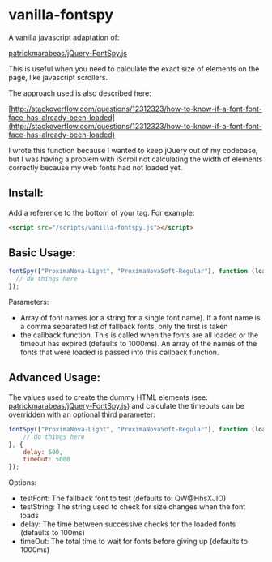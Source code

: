 # vanilla-fontspy

A vanilla javascript adaptation of:

[patrickmarabeas/jQuery-FontSpy.js](https://github.com/patrickmarabeas/jQuery-FontSpy.js)

This is useful when you need to calculate the exact size of elements on the page, like javascript scrollers.

The approach used is also described here:

[http://stackoverflow.com/questions/12312323/how-to-know-if-a-font-font-face-has-already-been-loaded](http://stackoverflow.com/questions/12312323/how-to-know-if-a-font-font-face-has-already-been-loaded)

I wrote this function because I wanted to keep jQuery out of my codebase, but I was having a problem with iScroll not calculating the width of elements correctly because my web fonts had not loaded yet.

## Install:
Add a reference to the bottom of your <body> tag. For example:

```html
<script src="/scripts/vanilla-fontspy.js"></script>
```

## Basic Usage:
```javascript
fontSpy(["ProximaNova-Light", "ProximaNovaSoft-Regular"], function (loadedFonts) {
  // do things here
});
```

Parameters:
 - Array of font names (or a string for a single font name). If a font name is a comma separated list of fallback fonts, only the first is taken
 - the callback function. This is called when the fonts are all loaded or the timeout has expired (defaults to 1000ms). An array of the names of the fonts that were loaded is passed into this callback function.


## Advanced Usage:
The values used to create the dummy HTML elements (see: [patrickmarabeas/jQuery-FontSpy.js](https://github.com/patrickmarabeas/jQuery-FontSpy.js)) and calculate the timeouts can be overridden with an optional third parameter:

```javascript
fontSpy(["ProximaNova-Light", "ProximaNovaSoft-Regular"], function (loadedFonts) {
    // do things here
}, {
    delay: 500,
    timeOut: 5000
});
```

Options:
 - testFont: The fallback font to test (defaults to: QW@HhsXJIO)
 - testString: The string used to check for size changes when the font loads
 - delay: The time between successive checks for the loaded fonts (defaults to 100ms)
 - timeOut: The total time to wait for fonts before giving up (defaults to 1000ms)
